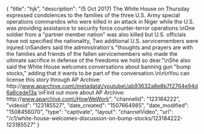 {
    "title": "hjk",
    "description": "(5 Oct 2017) The White House on Thursday expressed condolences to the families of the three U.S. Army special operations commandos who were killed in an attack in Niger while the U.S. was providing assistance to security force counter-terror operations.\nOne soldier from a \"partner member nation\" was also killed but U.S. officials have not specified the nationality, Two additional U.S. servicemembers were injured.\nSanders said the administration's \"thoughts and prayers are with the families and friends of the fallen servicemembers who made the ultimate sacrifice in defense of the freedoms we hold so dear.\"\nShe also said the White House welcomes conversations about banning gun \"bump stocks,\" adding that it wants to be part of the conversation.\n\n\nYou can license this story through AP Archive: http:\/\/www.aparchive.com\/metadata\/youtube\/ab93632a8e8b7f2764e94d6a6cede13a \nFind out more about AP Archive: http:\/\/www.aparchive.com\/HowWeWork",
    "channelid": "123184222",
    "videoid": "123185527",
    "date_created": "1507664985",
    "date_modified": "1508456070",
    "type": "captivate",
    "layout": "channelVideo",
    "url": "\/c1\/white-house-welcomes-discussion-on-bump-stocks\/123184222-123185527"
}